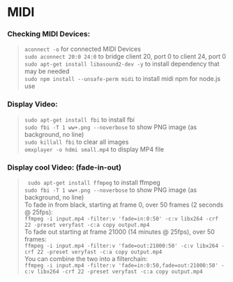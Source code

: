 # MIDI

### **Checking MIDI Devices**:
>`aconnect -o` for connected MIDI Devices
><br>`sudo aconnect 20:0 24:0` to bridge client 20, port 0 to client 24, port 0
><br>`sudo apt-get install libasound2-dev -y` to install dependency that may be needed
><br>`sudo npm install --unsafe-perm midi` to install midi npm for node.js use

### **Display Video**:
>`sudo apt-get install fbi` to install fbi
><br>`sudo fbi -T 1 ww+.png --noverbose` to show PNG image (as background, no line)
><br>`sudo killall fbi` to clear all images
><br>`omxplayer -o hdmi small.mp4` to display MP4 file
 
### **Display cool Video**: (fade-in-out)
>` sudo apt-get install ffmpeg` to install ffmpeg
><br>`sudo fbi -T 1 ww+.png --noverbose` to show PNG image (as background, no line)
><br>To fade in from black, starting at frame 0, over 50 frames (2 seconds @ 25fps):
><br>`ffmpeg -i input.mp4 -filter:v 'fade=in:0:50' -c:v libx264 -crf 22 -preset veryfast -c:a copy output.mp4` 
><br>To fade out starting at frame 21000 (14 minutes @ 25fps), over 50 frames:
><br>`ffmpeg -i input.mp4 -filter:v 'fade=out:21000:50' -c:v libx264 -crf 22 -preset veryfast -c:a copy output.mp4` 
><br>You can combine the two into a filterchain:
><br>`ffmpeg -i input.mp4 -filter:v 'fade=in:0:50,fade=out:21000:50' -c:v libx264 -crf 22 -preset veryfast -c:a copy output.mp4` 